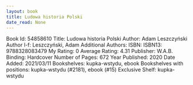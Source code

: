 ```yaml
---
layout: book
title: Ludowa historia Polski
date_read: None
---
```


Book Id: 54858610
Title: Ludowa historia Polski
Author: Adam Leszczyński
Author l-f: Leszczyński, Adam
Additional Authors: 
ISBN: 
ISBN13: 9788328083479
My Rating: 0
Average Rating: 4.31
Publisher: W.A.B.
Binding: Hardcover
Number of Pages: 672
Year Published: 2020
Date Added: 2021/03/11
Bookshelves: kupka-wstydu, ebook
Bookshelves with positions: kupka-wstydu (#2181), ebook (#15)
Exclusive Shelf: kupka-wstydu


